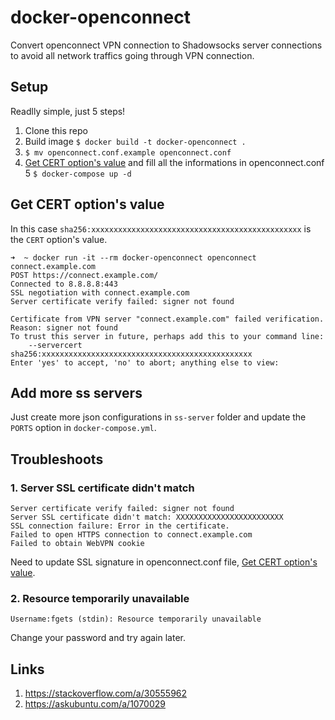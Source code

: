 # docker-openconnect

Convert openconnect VPN connection to Shadowsocks server connections to avoid all network traffics going through VPN connection.

## Setup

Readlly simple, just 5 steps!

1. Clone this repo
2. Build image `$ docker build -t docker-openconnect .`
3. `$ mv openconnect.conf.example openconnect.conf`
4. [Get CERT option's value](#get-cert-options-value) and fill all the informations in openconnect.conf
5 `$ docker-compose up -d`

## Get CERT option's value

In this case `sha256:xxxxxxxxxxxxxxxxxxxxxxxxxxxxxxxxxxxxxxxxxxxxxxx` is the `CERT` option's value.

```
➜  ~ docker run -it --rm docker-openconnect openconnect connect.example.com
POST https://connect.example.com/
Connected to 8.8.8.8:443
SSL negotiation with connect.example.com
Server certificate verify failed: signer not found

Certificate from VPN server "connect.example.com" failed verification.
Reason: signer not found
To trust this server in future, perhaps add this to your command line:
    --servercert sha256:xxxxxxxxxxxxxxxxxxxxxxxxxxxxxxxxxxxxxxxxxxxxxxx
Enter 'yes' to accept, 'no' to abort; anything else to view:
```

## Add more ss servers

Just create more json configurations in `ss-server` folder and update the `PORTS` option in `docker-compose.yml`.

## Troubleshoots

### 1. Server SSL certificate didn't match

```
Server certificate verify failed: signer not found
Server SSL certificate didn't match: XXXXXXXXXXXXXXXXXXXXXXXX
SSL connection failure: Error in the certificate.
Failed to open HTTPS connection to connect.example.com
Failed to obtain WebVPN cookie
```

Need to update SSL signature in openconnect.conf file, [Get CERT option's value](#get-cert-options-value).

### 2. Resource temporarily unavailable

```
Username:fgets (stdin): Resource temporarily unavailable
```

Change your password and try again later.

## Links

1. https://stackoverflow.com/a/30555962
2. https://askubuntu.com/a/1070029
